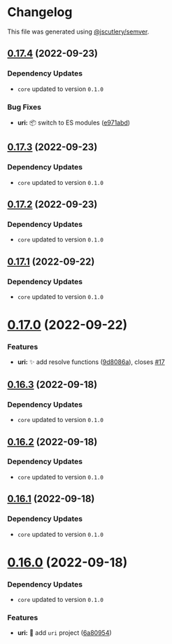 # Changelog

This file was generated using [@jscutlery/semver](https://github.com/jscutlery/semver).

## [0.17.4](https://github.com/monumentjs/workspace/compare/uri@0.17.3...uri@0.17.4) (2022-09-23)

### Dependency Updates

* `core` updated to version `0.1.0`

### Bug Fixes

* **uri:** :package: switch to ES modules ([e971abd](https://github.com/monumentjs/workspace/commit/e971abd407e5dfc8132e903b5dec8eca172b1ac0))



## [0.17.3](https://github.com/monumentjs/workspace/compare/uri@0.17.2...uri@0.17.3) (2022-09-23)

### Dependency Updates

* `core` updated to version `0.1.0`


## [0.17.2](https://github.com/monumentjs/workspace/compare/uri@0.17.1...uri@0.17.2) (2022-09-23)

### Dependency Updates

* `core` updated to version `0.1.0`


## [0.17.1](https://github.com/monumentjs/workspace/compare/uri@0.17.0...uri@0.17.1) (2022-09-22)

### Dependency Updates

* `core` updated to version `0.1.0`


# [0.17.0](https://github.com/monumentjs/workspace/compare/uri@0.16.3...uri@0.17.0) (2022-09-22)


### Features

* **uri:** :sparkles: add resolve functions ([9d8086a](https://github.com/monumentjs/workspace/commit/9d8086abe1932586f27e808222057cdba547415a)), closes [#17](https://github.com/monumentjs/workspace/issues/17)



## [0.16.3](https://github.com/monumentjs/workspace/compare/uri@0.16.2...uri@0.16.3) (2022-09-18)

### Dependency Updates

* `core` updated to version `0.1.0`


## [0.16.2](https://github.com/monumentjs/workspace/compare/uri@0.16.1...uri@0.16.2) (2022-09-18)

### Dependency Updates

* `core` updated to version `0.1.0`


## [0.16.1](https://github.com/monumentjs/workspace/compare/uri@0.16.0...uri@0.16.1) (2022-09-18)

### Dependency Updates

* `core` updated to version `0.1.0`


# [0.16.0](https://github.com/monumentjs/workspace/compare/uri@0.15.2...uri@0.16.0) (2022-09-18)

### Dependency Updates

* `core` updated to version `0.1.0`

### Features

* **uri:** :tada: add `uri` project ([6a80954](https://github.com/monumentjs/workspace/commit/6a80954d57be03787620eb9e997bb9604d98146b))
